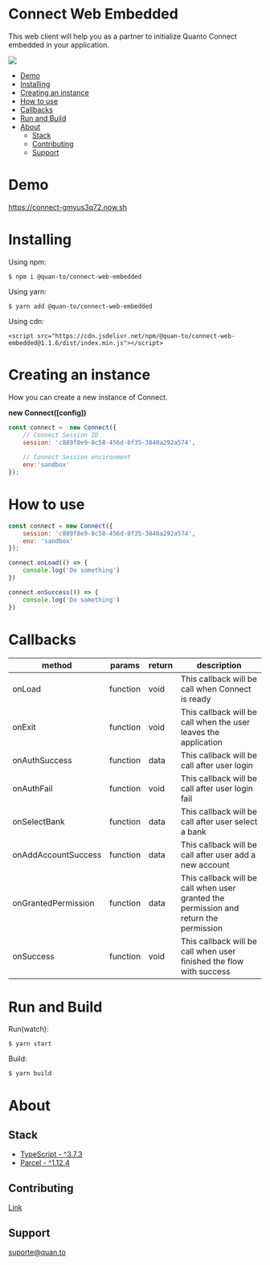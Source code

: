 # Connect Web Embedded

This web client will help you as a partner to initialize Quanto Connect embedded in your application.

[![](https://data.jsdelivr.com/v1/package/npm/@quan-to/connect-web-embedded/badge)](https://www.jsdelivr.com/package/npm/@quan-to/connect-web-embedded)

* [Demo](#demo)
* [Installing](#installing)
* [Creating an instance](#creating-an-instance)
* [How to use](#how-to-use)
* [Callbacks](#callbacks)
* [Run and Build](#run-and-build)
* [About](#about)
    * [Stack](#stack)
    * [Contributing](#contributing)
    * [Support](#support)

# Demo

https://connect-gmyus3q72.now.sh

# Installing

Using npm:

```
$ npm i @quan-to/connect-web-embedded
```

Using yarn:

```
$ yarn add @quan-to/connect-web-embedded
```

Using cdn:

```
<script src="https://cdn.jsdelivr.net/npm/@quan-to/connect-web-embedded@1.1.6/dist/index.min.js"></script>
```

# Creating an instance

How you can create a new instance of Connect.

**new Connect([config])**

```javascript
const connect =  new Connect({    
    // Connect Session ID
    session: 'c889f8e9-8c58-456d-8f35-3840a292a574',
    
    // Connect Session environment
    env:'sandbox' 
});
```

# How to use

```javascript
const connect = new Connect({
    session: 'c889f8e9-8c58-456d-8f35-3840a292a574',
    env: 'sandbox'
});

connect.onLoad(() => {
    console.log('Do something')
})

connect.onSuccess(() => {
    console.log('Do something')
})
```

# Callbacks

method | params | return | description
-------|--------|--------|------------
onLoad | function | void | This callback will be call when Connect is ready
onExit | function | void | This callback will be call when the user leaves the application
onAuthSuccess | function | data | This callback will be call after user login 
onAuthFail | function | void | This callback will be call after user login fail
onSelectBank | function | data | This callback will be call after user select a bank
onAddAccountSuccess | function | data | This callback will be call after user add a new account
onGrantedPermission | function | data | This callback will be call when user granted the permission and return the permission
onSuccess | function | void | This callback will be call when user finished the flow with success

# Run and Build

Run(watch):

```
$ yarn start
```

Build:

```
$ yarn build
```

# About

## Stack

* [TypeScript - ^3.7.3](https://www.typescriptlang.org/)
* [Parcel - ^1.12.4](https://parceljs.org/)

## Contributing

[Link](https://github.com/quan-to/connect-web-embedded/blob/master/CONTRIBUTING.md)

## Support

[suporte@quan.to](mailto:suporte@quan.to)

